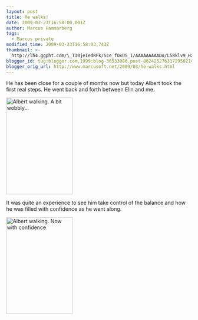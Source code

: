 ```yaml
---
layout: post
title: He walks!
date: 2009-03-23T16:58:00.001Z
author: Marcus Hammarberg
tags:
  - Marcus private
modified_time: 2009-03-23T16:58:03.743Z
thumbnail: >-
  http://lh4.ggpht.com/\_TI0jeIedRFk/Sce_fOxUS_I/AAAAAAAAADo/L58klv9_HzY/s72-c/DSC_0379_thumb%5B2%5D.jpg?imgmax=800
blogger_id: tag:blogger.com,1999:blog-36533086.post-8624252763172950214
blogger_orig_url: http://www.marcusoft.net/2009/03/he-walks.html
---
```



He has been close for a couple of months now but today Albert took the
first real steps. He went back and forth between Elin and me.

[<img
src="http://lh4.ggpht.com/_TI0jeIedRFk/Sce_fOxUS_I/AAAAAAAAADo/L58klv9_HzY/DSC_0379_thumb%5B2%5D.jpg?imgmax=800"
style="border-right: 0px; border-top: 0px; border-left: 0px; border-bottom: 0px"
data-border="0" width="180" height="262"
alt="Albert walking. A bit wobbly..." />](http://lh3.ggpht.com/_TI0jeIedRFk/Sce_eAiTRzI/AAAAAAAAADk/6HxKwbByVXg/s1600-h/DSC_0379%5B4%5D.jpg)

It was quite an experience to see him take control of the balance and
how he was filled with confidence as he went along.

[<img
src="http://lh3.ggpht.com/_TI0jeIedRFk/Sce_mhFt1pI/AAAAAAAAADw/PtVGLsGUvIw/DSC_0374_thumb%5B1%5D.jpg?imgmax=800"
style="border-right: 0px; border-top: 0px; border-left: 0px; border-bottom: 0px"
data-border="0" width="180" height="262"
alt="Albert walking. Now with confidence" />](http://lh4.ggpht.com/_TI0jeIedRFk/Sce_l8EV2vI/AAAAAAAAADs/lsC3a7vnSPA/s1600-h/DSC_0374%5B3%5D.jpg)
